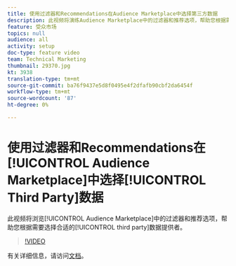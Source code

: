 ```yaml
---
title: 使用过滤器和Recommendations在Audience Marketplace中选择第三方数据
description: 此视频将演练Audience Marketplace中的过滤器和推荐选项，帮助您根据需要选择合适的第三方数据提供商。
feature: 受众市场
topics: null
audience: all
activity: setup
doc-type: feature video
team: Technical Marketing
thumbnail: 29370.jpg
kt: 3938
translation-type: tm+mt
source-git-commit: ba76f9437e5d8f0495e4f2dfafb90cbf2da6454f
workflow-type: tm+mt
source-wordcount: '87'
ht-degree: 0%

---
```



# 使用过滤器和Recommendations在[!UICONTROL Audience Marketplace]中选择[!UICONTROL Third Party]数据

此视频将浏览[!UICONTROL Audience Marketplace]中的过滤器和推荐选项，帮助您根据需要选择合适的[!UICONTROL third party]数据提供者。

>[!VIDEO](https://video.tv.adobe.com/v/29370/?quality=12)

有关详细信息，请访问[文档](https://docs.adobe.com/content/help/en/audience-manager/user-guide/features/audience-marketplace/audience-marketplace-for-data-buyers/marketplace-data-buyers.html)。
